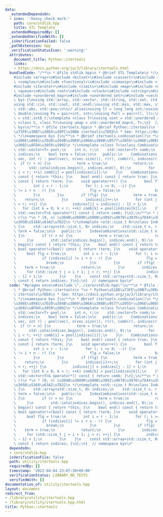 ```yaml
---
data:
  _extendedDependsOn:
  - icon: ':heavy_check_mark:'
    path: core/stdlib.hpp
    title: STL Template
  _extendedRequiredBy: []
  _extendedVerifiedWith: []
  _isVerificationFailed: false
  _pathExtension: hpp
  _verificationStatusIcon: ':warning:'
  attributes:
    document_title: Python::itertools
    links:
    - https://docs.python.org/ja/3/library/itertools.html
  bundledCode: "/**\n * @file stdlib.hpp\n * @brief STL Template\n */\n#include <algorithm>\n\
    #include <array>\n#include <bitset>\n#include <cassert>\n#include <cmath>\n#include\
    \ <complex>\n#include <functional>\n#include <iomanip>\n#include <iostream>\n\
    #include <iterator>\n#include <limits>\n#include <map>\n#include <numeric>\n#include\
    \ <queue>\n#include <set>\n#include <stack>\n#include <string>\n#include <type_traits>\n\
    #include <unordered_map>\n#include <unordered_set>\n#include <vector>\n\nnamespace\
    \ bys {\nusing std::array, std::vector, std::string, std::set, std::map, std::pair;\n\
    using std::cin, std::cout, std::endl;\nusing std::min, std::max, std::sort, std::reverse,\
    \ std::abs, std::pow;\n\n// alias\nusing ll = long long int;\nusing ld = long\
    \ double;\nusing Pa = pair<int, int>;\nusing Pall = pair<ll, ll>;\nusing ibool\
    \ = std::int8_t;\ntemplate <class T>\nusing uset = std::unordered_set<T>;\ntemplate\
    \ <class S, class T>\nusing umap = std::unordered_map<S, T>;\n}  // namespace\
    \ bys\n/**\n * @file itertools.hpp\n * @brief Python::itertools\n *\n * Python\u518D\
    \u73FE\u30B7\u30EA\u30FC\u30BA itertools\u7DE8\n * See: https://docs.python.org/ja/3/library/itertools.html\n\
    \ */\nnamespace bys {\n/**\n * @brief itertools.conbination()\n *\n * \u5165\u529B\
    \u306E\u8981\u7D20\u304B\u3089\u306A\u308B\u9577\u3055r\u306E\u90E8\u5206\u5217\
    \u3092\u8FD4\u3059\u3002\n */\ntemplate <class T>\nclass Combinations {\n    const\
    \ std::vector<T> pool;\n    int n, r;\n    std::vector<T> comb;\n    std::vector<int>\
    \ indices;\n    bool term = false;\n\n   public:\n    Combinations(const std::vector<T>&\
    \ vec, int r) : pool(vec), n(vec.size()), r(r), comb(r), indices(r) {\n      \
    \  if (r > n) {\n            term = true;\n            return;\n        }\n  \
    \      std::iota(indices.begin(), indices.end(), 0);\n        for (int i = 0;\
    \ i < r; ++i) comb[i] = pool[indices[i]];\n    }\n    Combinations<T> begin()\
    \ const { return *this; }\n    bool end() const { return true; }\n    bool operator!=(bool)\
    \ const { return !term; }\n    void operator++() {\n        bool flg = true;\n\
    \        int i = r - 1;\n        for (; i >= 0; --i) {\n            if (indices[i]\
    \ != i + n - r) {\n                flg = false;\n                break;\n    \
    \        }\n        }\n        if (flg) {\n            term = true;\n        \
    \    return;\n        }\n        indices[i]++;\n        for (int j = i + 1; j\
    \ < r; ++j) {\n            indices[j] = indices[j - 1] + 1;\n        }\n     \
    \   for (int k = 0; k < r; ++k) comb[k] = pool[indices[k]];\n    }\n    const\
    \ std::vector<T>& operator*() const { return comb; }\n};\n/**\n * @brief itertools.combinations(range(n),\
    \ r)\n *\n * [0, n) \u304B\u3089R\u500B\u3092\u9078\u3076\u7D44\u307F\u5408\u308F\
    \u305B\u5168\u63A2\u7D22\n */\ntemplate <std::size_t R>\nclass IndexCombinations\
    \ {\n    std::array<std::size_t, R> indices;\n    std::size_t n, r;\n    bool\
    \ term = false;\n\n   public:\n    IndexCombinations(std::size_t n) : n(n), r(indices.size())\
    \ {\n        if (r > n) {\n            term = true;\n            return;\n   \
    \     }\n        std::iota(indices.begin(), indices.end(), 0);\n    }\n    IndexCombinations\
    \ begin() const { return *this; }\n    bool end() const { return true; }\n   \
    \ bool operator!=(bool) const { return !term; }\n    void operator++() {\n   \
    \     bool flg = true;\n        int i = r - 1;\n        for (; i >= 0; --i) {\n\
    \            if (indices[i] != i + n - r) {\n                flg = false;\n  \
    \              break;\n            }\n        }\n        if (flg) {\n        \
    \    term = true;\n            return;\n        }\n        indices[i]++;\n   \
    \     for (std::size_t j = i + 1; j < r; ++j) {\n            indices[j] = indices[j\
    \ - 1] + 1;\n        }\n    }\n    const std::array<std::size_t, R>& operator*()\
    \ const { return indices; }\n};\n}  // namespace bys\n"
  code: "#pragma once\n#include \"../core/stdlib.hpp\"\n/**\n * @file itertools.hpp\n\
    \ * @brief Python::itertools\n *\n * Python\u518D\u73FE\u30B7\u30EA\u30FC\u30BA\
    \ itertools\u7DE8\n * See: https://docs.python.org/ja/3/library/itertools.html\n\
    \ */\nnamespace bys {\n/**\n * @brief itertools.conbination()\n *\n * \u5165\u529B\
    \u306E\u8981\u7D20\u304B\u3089\u306A\u308B\u9577\u3055r\u306E\u90E8\u5206\u5217\
    \u3092\u8FD4\u3059\u3002\n */\ntemplate <class T>\nclass Combinations {\n    const\
    \ std::vector<T> pool;\n    int n, r;\n    std::vector<T> comb;\n    std::vector<int>\
    \ indices;\n    bool term = false;\n\n   public:\n    Combinations(const std::vector<T>&\
    \ vec, int r) : pool(vec), n(vec.size()), r(r), comb(r), indices(r) {\n      \
    \  if (r > n) {\n            term = true;\n            return;\n        }\n  \
    \      std::iota(indices.begin(), indices.end(), 0);\n        for (int i = 0;\
    \ i < r; ++i) comb[i] = pool[indices[i]];\n    }\n    Combinations<T> begin()\
    \ const { return *this; }\n    bool end() const { return true; }\n    bool operator!=(bool)\
    \ const { return !term; }\n    void operator++() {\n        bool flg = true;\n\
    \        int i = r - 1;\n        for (; i >= 0; --i) {\n            if (indices[i]\
    \ != i + n - r) {\n                flg = false;\n                break;\n    \
    \        }\n        }\n        if (flg) {\n            term = true;\n        \
    \    return;\n        }\n        indices[i]++;\n        for (int j = i + 1; j\
    \ < r; ++j) {\n            indices[j] = indices[j - 1] + 1;\n        }\n     \
    \   for (int k = 0; k < r; ++k) comb[k] = pool[indices[k]];\n    }\n    const\
    \ std::vector<T>& operator*() const { return comb; }\n};\n/**\n * @brief itertools.combinations(range(n),\
    \ r)\n *\n * [0, n) \u304B\u3089R\u500B\u3092\u9078\u3076\u7D44\u307F\u5408\u308F\
    \u305B\u5168\u63A2\u7D22\n */\ntemplate <std::size_t R>\nclass IndexCombinations\
    \ {\n    std::array<std::size_t, R> indices;\n    std::size_t n, r;\n    bool\
    \ term = false;\n\n   public:\n    IndexCombinations(std::size_t n) : n(n), r(indices.size())\
    \ {\n        if (r > n) {\n            term = true;\n            return;\n   \
    \     }\n        std::iota(indices.begin(), indices.end(), 0);\n    }\n    IndexCombinations\
    \ begin() const { return *this; }\n    bool end() const { return true; }\n   \
    \ bool operator!=(bool) const { return !term; }\n    void operator++() {\n   \
    \     bool flg = true;\n        int i = r - 1;\n        for (; i >= 0; --i) {\n\
    \            if (indices[i] != i + n - r) {\n                flg = false;\n  \
    \              break;\n            }\n        }\n        if (flg) {\n        \
    \    term = true;\n            return;\n        }\n        indices[i]++;\n   \
    \     for (std::size_t j = i + 1; j < r; ++j) {\n            indices[j] = indices[j\
    \ - 1] + 1;\n        }\n    }\n    const std::array<std::size_t, R>& operator*()\
    \ const { return indices; }\n};\n}  // namespace bys\n"
  dependsOn:
  - core/stdlib.hpp
  isVerificationFile: false
  path: utility/itertools.hpp
  requiredBy: []
  timestamp: '2022-04-04 23:07:30+09:00'
  verificationStatus: LIBRARY_NO_TESTS
  verifiedWith: []
documentation_of: utility/itertools.hpp
layout: document
redirect_from:
- /library/utility/itertools.hpp
- /library/utility/itertools.hpp.html
title: Python::itertools
---
```

